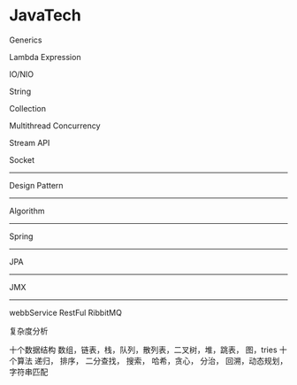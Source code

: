 # JavaTech

Generics

Lambda Expression

IO/NIO

String

Collection

Multithread Concurrency

Stream API

Socket

--------
Design Pattern

--------
Algorithm

---------
Spring


----------
JPA


-----------
JMX


-----------
webbService
RestFul
RibbitMQ


复杂度分析

十个数据结构
数组，链表，栈，队列，散列表，二叉树，堆，跳表， 图，tries
十个算法
递归， 排序， 二分查找， 搜索， 哈希，贪心， 分治， 回溯，动态规划，字符串匹配

